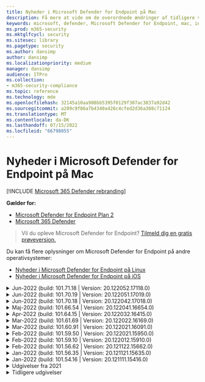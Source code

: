 ```yaml
---
title: Nyheder i Microsoft Defender for Endpoint på Mac
description: Få mere at vide om de overordnede ændringer af tidligere versioner af Microsoft Defender for Endpoint på Mac.
keywords: microsoft, defender, Microsoft Defender for Endpoint, mac, installation, macos, whatsnew
ms.prod: m365-security
ms.mktglfcycl: security
ms.sitesec: library
ms.pagetype: security
ms.author: dansimp
author: dansimp
ms.localizationpriority: medium
manager: dansimp
audience: ITPro
ms.collection:
- m365-security-compliance
ms.topic: reference
ms.technology: mde
ms.openlocfilehash: 32145a10aa908bb5395f0129f307ac3837a92d42
ms.sourcegitcommit: a209c9f86a7b4340a426c4cfed2d36a388c71124
ms.translationtype: MT
ms.contentlocale: da-DK
ms.lasthandoff: 07/15/2022
ms.locfileid: "66798055"
---
```

# <a name="whats-new-in-microsoft-defender-for-endpoint-on-mac"></a>Nyheder i Microsoft Defender for Endpoint på Mac

[!INCLUDE [Microsoft 365 Defender rebranding](../../includes/microsoft-defender.md)]

**Gælder for:**
- [Microsoft Defender for Endpoint Plan 2](https://go.microsoft.com/fwlink/p/?linkid=2154037)
- [Microsoft 365 Defender](https://go.microsoft.com/fwlink/?linkid=2118804)

> Vil du opleve Microsoft Defender for Endpoint? [Tilmeld dig en gratis prøveversion.](https://signup.microsoft.com/create-account/signup?products=7f379fee-c4f9-4278-b0a1-e4c8c2fcdf7e&ru=https://aka.ms/MDEp2OpenTrial?ocid=docs-wdatp-exposedapis-abovefoldlink)

Du kan få flere oplysninger om Microsoft Defender for Endpoint på andre operativsystemer: 
- [Nyheder i Microsoft Defender for Endpoint på Linux](linux-whatsnew.md) 
- [Nyheder i Microsoft Defender for Endpoint på iOS](ios-whatsnew.md)</br>

<details>
  <summary>Jun-2022 (build: 101.71.18 | Version: 20.122052.17118.0)</summary>

&ensp;Udgivet: **7. jul 2022**<br/>
&ensp;Publiceret: **7. jul 2022**<br/>
&ensp;Build: **101.71.18**<br/>
&ensp;Version: **20.122052.17118.0**<br/>

**Nyheder**

- `mdatp connectivity test` blev udvidet med en ekstra URL-adresse, som produktet kræver for at fungere korrekt. Den nye URL-adresse er [https://go.microsoft.com/fwlink/?linkid=2144709](https://go.microsoft.com/fwlink/?linkid=2144709).
- Indtil nu har niveauet for produktloggen ikke været vedvarende mellem genstart af produktet. Fra og med denne version er der en ny kommandolinjeværktøjsparameter, der fastholder logniveauet. Den nye kommando er `mdatp log level persist --level <level>`.
- Løste en fejl i produktinstallationspakken, der i sjældne tilfælde kan medføre tab af produkttilstand under opdateringer
- Forbedringer af ydeevnen for filkopieringshandlinger og indbyggede macOS-programmer
- Fejlrettelser

<br/>
</details>

<details>
  <summary>Jun-2022 (build: 101.70.19 | Version: 20.122051.17019.0)</summary>

&ensp;Udgivet: **14. juni 2022**<br/>
&ensp;Publiceret: **14. juni 2022**<br/>
&ensp;Build: **101.70.19**<br/>
&ensp;Version: **20.122051.17019.0**<br/>

**Nyheder**

- Løste en fejl, hvor trusselsrelaterede meddelelser ikke altid blev præsenteret for slutbrugeren.
- Forbedringer af ydeevnen & andre fejlrettelser

<br/>
</details>


<details>
  <summary>Jun-2022 (build: 101.70.18 | Version: 20.122042.17018.0)</summary>

&ensp;Udgivet: **2. juni 2022**<br/>
&ensp;Publiceret: **2. juni 2022**<br/>
&ensp;Build: **101.70.18**<br/>
&ensp;Version: **20.122042.17018.0**<br/>

**Nyheder**

- Løste en fejl, hvor installationspakken nogle gange hængende på ubestemt tid under produktopdateringer
- Løste en fejl, hvor produktet nogle gange fejlagtigt registrerede filer i karantænemappen
- Forbedringer af ydeevnen & andre fejlrettelser

<br/>
</details>

<details>
  <summary>Maj-2022 (build: 101.66.54 | Version: 20.122041.16654.0) </summary>

&ensp;Udgivet: **11. maj 2022**<br/>
&ensp;Publiceret: **11. maj 2022**<br/>
&ensp;Build: **101.66.54**<br/>
&ensp;Version: **20.122041.16654.0**<br/>


**Nyheder**

- Løste et problem, hvor `mdatp diagnostic real-time-protection-statistics` den korrekte processti ikke blev udskrevet i nogle tilfælde.
- Fejlrettelser

<br/>
</details>

<details>
  <summary>Apr-2022 (build: 101.64.15 | Version: 20.122032.16415.0)</summary>

&ensp;Udgivet: **26. april 2022**<br/>
&ensp;Publiceret: **26. april 2022**<br/>
&ensp;Build: **101.64.15**<br/>
&ensp;Version: **20.122032.16415.0**<br/>

**Nyheder**

- Løste en regression, der blev introduceret i version 101.61.69, hvor ikonet for statusmenuen nogle gange viste et fejlikon, selvom der ikke kræves nogen handling fra slutbrugeren
- Forbedret feltet `conflicting_applications` i `mdatp health` for kun at vise de seneste 10 processer og også for at inkludere procesnavnene. Det gør det nemmere at identificere, hvilke processer der potentielt er i konflikt med Microsoft Defender for Endpoint til Mac.
- Løste en fejl, `mdatp device-control removable-media policy list` hvor leverandør-id og produkt-id blev vist som decimal i stedet for hexadecimale
- Forbedringer af ydeevnen & andre fejlrettelser

<br/>
</details>

<details>
  <summary>Mar-2022 (build: 101.61.69 | Version: 20.122022.16169.0) </summary>

&ensp;Udgivet: **25. mar 2022**<br/>
&ensp;Publiceret: **25. mar 2022**<br/>
&ensp;Build: **101.61.69**<br/>
&ensp;Version: **20.122022.16169.0**<br/>

**Nyheder**

- Fejlrettelser

<br/>
</details>

<details>
  <summary>Mar-2022 (build: 101.60.91 | Version: 20.122021.16091.0)</summary>

&ensp;Udgivet: **8. mar 2022**<br/>
&ensp;Udgivet: **8. marts 2022**<br/>
&ensp;Build: **101.60.91**<br/>
&ensp;Version: **20.122021.16091.0**<br/>

**Nyheder**

- Denne version indeholder en sikkerhedsopdatering til [CVE-2022-23278](https://msrc-blog.microsoft.com/2022/03/08/guidance-for-cve-2022-23278-spoofing-in-microsoft-defender-for-endpoint/)

<br/>
</details>

<details>
  <summary>Feb-2022 (build: 101.59.50 | Version: 20.122021.15950.0) </summary>

&ensp;Udgivet: **28. feb. 2022**<br/>
&ensp;Publiceret: **28. februar 2022**<br/>
&ensp;Build: **101.59.50**<br/>
&ensp;Version: **20.122021.15950.0**<br/>

**Nyheder**

- Denne version tilføjer understøttelse af macOS 12.3. Fra og med macOS 12.3 [fjerner Apple Python 2.7](https://developer.apple.com/documentation/macos-release-notes/macos-12_3-release-notes). Der vil som standard ikke være installeret nogen Python-version på macOS. **HANDLING ER NØDVENDIG**: 
  - Brugerne skal opdatere Microsoft Defender for Endpoint til Mac til version 101.59.50 (eller nyere), før de opdaterer deres enheder til macOS Monterey 12.3 (eller nyere). Denne minimale version 101.59.50 er en forudsætning for at fjerne Python-relaterede problemer med Microsoft Defender for Endpoint til Mac på macOS Monterey.
  - I forbindelse med fjerninstallationer skal eksisterende MDM-konfigurationer opdateres til Microsoft Defender for Endpoint til Mac version 101.59.50 (eller nyere). Hvis du sender en ældre Microsoft Defender for Endpoint til Mac-versionen via MDM til macOS Monterey 12.3 (eller nyere), medfører det en installationsfejl.

<br/>
</details>

<details>
  <summary>Feb-2022 (build: 101.59.10 | Version: 20.122012.15910.0)</summary>

&ensp;Udgivet: **22. februar 2022**<br/>
&ensp;Publiceret: **22. februar 2022**<br/>
&ensp;Build: **101.59.10**<br/>
&ensp;Version: **20.122012.15910.0**<br/>

**Nyheder**

- Kommandolinjeværktøjet understøtter nu gendannelse af filer, der er sat i karantæne, på en anden placering end den, hvor filen oprindeligt blev registreret. Dette kan gøres via `mdatp threat quarantine restore --id [threat-id] --path [destination-folder]`.
- Udvidet enhedsstyring til håndtering af enheder, der er tilsluttet thunderbolt 3
- Forbedret håndteringen af politikker for enhedsstyring, der indeholder ugyldige leverandør-id'er og produkt-id'er. Før denne version blev hele politikken ignoreret, hvis politikken indeholdt et eller flere ugyldige id'er. Fra og med denne version ignoreres kun de ugyldige dele af politikken. Problemer med politikken vises via `mdatp device-control removable-media policy list`.
- Fejlrettelser

<br/>
</details>

<details>
  <summary>Feb-2022 (build: 101.56.62 | Version: 20.121122.15662.0)</summary>

&ensp;Udgivet: **7. feb. 2022**<br/>
&ensp;Udgivet: **7. feb. 2022**<br/>
&ensp;Build: **101.56.62**<br/>
&ensp;Version: **20.121122.15662.0**<br/>

**Nyheder**

- Fejlrettelser 

<br/>
</details>

<details>
  <summary> Jan-2022 (build: 101.56.35 | Version: 20.121121.15635.0)</summary>

&ensp;Udgivet: **30. januar 2022**<br/>
&ensp;Publiceret: **30. januar 2022**<br/>
&ensp;Build: **101.56.35**<br/>
&ensp;Version: **20.121121.15635.0**<br/>

**Nyheder**

- Programmet er blevet omdøbt fra "Microsoft Defender ATP" til "Microsoft Defender". Slutbrugerne vil se følgende ændringer:
- Stien til programinstallationen er ændret fra `/Application/Microsoft Defender ATP.app` til `/Applications/Microsoft Defender.app`.
- I brugeroplevelsen er forekomster af "Microsoft Defender ATP" blevet erstattet med "Microsoft Defender"
- Løste et problem, hvor nogle VPN-programmer ikke kunne oprette forbindelse på grund af netværksindholdsfilteret, der distribueres med Microsoft Defender for Endpoint til Mac
- Løste et problem, der blev fundet i macOS 12.2 beta 2, hvor installationspakken ikke kunne åbnes på grund af en ændring i operativsystemet, som forhindrer installation af pakker med visse egenskaber. Selvom det ser ud til, at denne os-ændring ikke er inkluderet i den endelige version af macOS 12.2, er det sandsynligt, at den vil blive genindført i en fremtidig macOS-version. Derfor opfordrer vi alle virksomhedsadministratorer til at opdatere Microsoft Defender for Endpoint-pakken i deres administrationskonsol til denne produktversion (eller en nyere version).
- Løste et problem, der kan ses på nogle M1-enheder, hvor produktet sidder fast med ugyldige antimalwaredefinitioner og ikke kunne opdateres til et arbejdssæt af definitioner.
- `mdatp health`output er blevet udvidet med en ekstra attribut kaldet `full_disk_access_enabled` , der kan bruges til at afgøre, om Full Disk Access er tildelt til alle komponenter i Microsoft Defender for Endpoint til Mac.
- Forbedringer af ydeevnen & fejlrettelser

<br/>
</details>

<details>
  <summary>Jan-2022 (build: 101.54.16 | Version: 20.121111.15416.0) </summary>

&ensp;Udgivet: **12. januar 2022**<br/>
&ensp;Publiceret: **12. januar 2022**<br/>
&ensp;Build: **101.54.16**<br/>
&ensp;Version: **20.121111.15416.0**<br/>

**Nyheder**

- macOS 10.14 (Mojave) understøttes ikke længere
- Når en produktindstilling stopper med at blive administreret af administratoren via MDM, vender den nu tilbage til den værdi, den havde, før den blev administreret (den værdi, der er konfigureret lokalt af slutbrugeren, eller, hvis en sådan lokal værdi ikke udtrykkeligt blev angivet, den standardværdi, der bruges af produktet). Før denne ændring bevares den administrerede værdi, efter at en indstilling stoppede med at blive administreret, og den blev stadig brugt af produktet.
- Forbedringer af ydeevnen & fejlrettelser
    
<br/>
</details>

<details><summary>Udgivelser fra 2021 </summary><blockquote>
    <details><summary>(Build: 101.49.25 | Version: 20.121092.14925.0)</summary>

&ensp;Build:  **101.49.25**<br/>
&ensp;Version:  **20.121092.14925.0** <br/>

**Nyheder**

- Tilføjede en ny parameter til kommandolinjeværktøjet for at styre, om arkiver scannes under scanninger efter behov. Dette kan konfigureres via `mdatp config scan-archives --value [enabled/disabled]` . Som standard er dette angivet til aktiveret. 
- Fejlrettelser  

<br/>
</details>
 
<details><summary>(Build: 101.47.27 | Version: 20.121082.14727.0)</summary>

&ensp;Build: **101.47.27**<br/>
&ensp;Version:  **20.121082.14727.0** <br/>

**Nyheder**
- Rettelse af en systemfrysning, der forekommer ved lukning på macOS Mojave og macOS Catalina. 

<br/>
</details>

<details><summary>(Build: 101.43.84 | Version: 20.121082.14384.0)</summary>

&ensp;Build: **101.43.84**<br/>
&ensp;Version:  **20.121082.14384.0** <br/>

**Nyheder**
- Kandidatbuild til macOS 12 (Monterey) 
- Fejlrettelser 

<br/>
</details>

<details><summary>(Build: 101.41.10 | Version: 20.121072.14110.0)</summary>

&ensp;Build: **101.41.10**<br/>
&ensp;Version:  **20.121072.14110.0** <br/>

**Nyheder**
- Nye parametre er føjet til kommandolinjeværktøjet: 
    - Kontrollér graden af parallelitet for on-demand-scanninger. Dette kan konfigureres via `mdatp config maximum-on-demand-scan-threads --value [number-between-1-and-64]` . Der bruges som standard en grad af parallelitet på 2. 
    - Kontrollér, om scanninger efter sikkerhedsintelligensopdateringer er aktiveret eller deaktiveret. Dette kan konfigureres via `mdatp config scan-after-definition-update --value [enabled/disabled]` . Som standard er dette angivet til aktiveret. 
- Ændring af niveauet for produktloggen kræver nu udvidede rettigheder. 
- Forbedringer af ydeevnen & fejlrettelser 

<br/>
</details>

<details><summary>(Build: 101.40.84 | Version: 20.121071.14084.0)</summary>

&ensp;Build:  **101.40.84**<br/>
&ensp;Version:  **20.121071.14084.0** <br/>

**Nyheder**
- Indbygget understøttelse af M1-chip 
- Forbedringer af ydeevnen & fejlrettelser 

<br/>
</details>

<details><summary>(Build: 101.37.97 | Version: 20.121062.13797.0)</summary>

&ensp;Build: **101.37.97**<br/>
&ensp;Version:  **20.121062.13797.0** <br/>

**Nyheder**
- Forbedringer af ydeevnen & fejlrettelser 

<br/>
</details>

<details><summary>(Build: 101.34.28 | Version: 20.121061.13428.0)</summary>

&ensp;Build: **101.34.28**<br/>
&ensp;Version:  **20.121061.13428.0** <br/>

**Nyheder**
- Fejlrettelser 

<br/>
</details>

<details><summary>(Build: 101.34.27 | Version: 20.121052.13427.0)</summary>

&ensp;Build: **101.34.27**<br/>
&ensp;Version:  **20.121052.13427.0** <br/>

**Nyheder**
- Fejlrettelser 

<br/>
</details>

<details><summary>(Build: 101.34.20 | Version: 20.121051.13420.0)</summary>

&ensp;Build: **101.34.20**<br/>
&ensp;Version:  **20.121051.13420.0** <br/>

**Nyheder**
- [Enhedsstyring til macOS](mac-device-control-overview.md)  er nu offentligt tilgængelig. 
- Løste et problem, hvor en hurtig scanning ikke kunne startes fra statusmenuen på macOS 11 (Big Sur). 
- Andre fejlrettelser 

<br/>
</details>

<details><summary>(Build: 101.32.69 | Version: 20.121042.13269.0)</summary>

&ensp;Build: **101.32.69**<br/>
&ensp;Version:  **20.121042.13269.0** <br/>

**Nyheder**
- Løste et problem, hvor samtidig adgang til nøglering fra Microsoft Defender for Endpoint og andre programmer kan føre til beskadigelse af nøglering.

<br/>
</details>

<details><summary>(Build: 101.29.64 | Version: 20.121042.12964.0)</summary>

&ensp;Build: **101.29.64**<br/>
&ensp;Version:  **20.121042.12964.0** <br/> 

**Nyheder**
- Fra og med denne version afhjælpes trusler, der registreres under on-demand-antivirusscanninger, som udløses via kommandolinjeklienten, automatisk. Trusler, der registreres under scanninger, der udløses via brugergrænsefladen, kræver stadig manuel handling. 
- `mdatp diagnostic real-time-protection-statistics` understøtter nu to ekstra parametre: 
    - `--sort`: sorterer outputtet faldende efter det samlede antal scannede filer 
    - `--top N`: viser de øverste N-resultater (fungerer kun, hvis `--sort` der også er angivet) 
- Forbedringer af ydeevnen (specielt til hvornår `YARN` bruges) & fejlrettelser

<br/>
</details>

<details><summary>(Build: 101.27.50 | Version: 20.121022.12750.0)</summary>

&ensp;Build:  **101.27.50**<br/>
&ensp;Version:  **20.121022.12750.0** <br/> 

**Nyheder**
- Rettelse for at imødekomme udløb af Apple-certifikat til macOS Catalina og tidligere. Denne rettelse gendanner TVM-funktionalitet (Threat & Vulnerability Management).  

<br/>
</details>

<details><summary>(Build: 101.25.69 | Version: 20.121022.12569.0)</summary>

&ensp;Build: **101.25.69**<br/>
&ensp;Version:  **20.121022.12569.0** <br/> 

**Nyheder**
- Microsoft Defender for Endpoint på macOS er nu tilgængelig som prøveversion for us government-kunder. Du kan få flere oplysninger  [under Microsoft Defender for Endpoint for us government-kunder](gov.md) . 
- Forbedringer af ydeevnen (især i forbindelse med brug af XCode Simulator-appen) & fejlrettelser. 

<br/>
</details>

<details><summary>(Build: 101.23.64 | Version: 20.121021.12364.0)</summary>

&ensp;Build: **101.23.64**<br/>
&ensp;Version:  **20.121021.12364.0** <br/> 

**Nyheder**
- Der er føjet en ny indstilling til kommandolinjeværktøjet for at få vist oplysninger om den seneste scanning efter behov. Hvis du vil have vist oplysninger om den seneste scanning efter behov, skal du køre `mdatp health --details antivirus`. 
- Forbedringer af ydeevnen & fejlrettelser 

<br/>
</details>

</details>

<details><summary>Tidligere udgivelser </summary><blockquote>
<details><summary>(Build: 101.22.79 | Version: 20.121012.12279.0)</summary>

&ensp;Build: **101.22.79** <br> &ensp;Version: **20.121012.12279.0**<br>

**Nyheder**
- Forbedringer af ydeevnen & fejlrettelser 

<br/>
</details>

<details><summary>(Build: 101.19.88 | Version: 20.121011.11988.0)</summary>

&ensp;Build:**101.19.88**<br>
&ensp;Version: **20.121011.11988.0**<br>

**Nyheder**
- Forbedringer af ydeevnen & fejlrettelser 

<br/>
</details>

<details><summary>(Build: 101.19.48 | Version: 20.120121.11948.0)</summary>

&ensp;Build: **101.19.48**<br>
&ensp;Version: **20.120121.11948.0**<br>

**Nyheder**
> [!NOTE]
> Den gamle kommandolinjeværktøjssyntaks frarådes i denne version. Du kan få oplysninger om den nye syntaks under [Ressourcer](mac-resources.md#configuring-from-the-command-line). 
- Tilføjede en ny kommandolinjeparameter for at deaktivere netværksudvidelsen: `mdatp system-extension network-filter disable`. Denne kommando kan være nyttig til fejlfinding af netværksproblemer, der kan være relateret til Microsoft Defender for Endpoint på Mac. 
- Forbedringer af ydeevnen & fejlrettelser 

<br/>
</details>

<details><summary>(Build: 101.19.21 | Version: 20.120101.11921.0)</summary>

&ensp;Build: **101.19.21**<br>
&ensp;Version: **20.120101.11921.0** <br>

**Nyheder**
- Fejlrettelser 

<br/>
</details>

<details><summary>(Build: 101.15.26 | Version: 20.120102.11526.0)</summary>

&ensp;Build: **101.15.26**<br>
&ensp;Version: **20.120102.11526.0**<br>

**Nyheder**
- Forbedret pålideligheden af agenten, når du kører på macOS 11 Big Sur. 
- Tilføjede en ny kommandolinjeparameter (`--ignore-exclusions`) for at ignorere AV-udeladelser under brugerdefinerede scanninger (`mdatp scan custom`). 
- Forbedringer af ydeevnen & fejlrettelser

<br/> 
</details>

<details><summary>(Build: 101.13.75 | Version: 20.120101.11375.0)</summary>

&ensp;Build: **101.13.75**<br>
&ensp;Version: **20.120101.11375.0**<br>

**Nyheder** 
- Fjernede betingelser, da Microsoft Defender for Endpoint udløste en macOS 11 (Big Sur)-fejl, der manifesterer sig i kerne panik. 
- Løste en hukommelsesfejl i Endpoint Security-systemudvidelsen, når den kører på mac 11 (Big Sur). 
- Fejlrettelser 

<br/>
</details>

<details><summary>(Build: 101.10.72)</summary>

&ensp;Build: **101.10.72** <br>

**Nyheder** 
- Fejlrettelser  

<br/>
</details>

<details><summary>(Build: 101.09.61)</summary>

&ensp;Build: **101.09.61**<br>

**Nyheder** 
- Der er tilføjet en ny administreret indstilling for [deaktivering af muligheden for at sende feedback](mac-preferences.md#show--hide-option-to-send-feedback). 
- Statusmenuikonet viser nu en tilstand, der er i orden, når produktindstillingerne administreres. Tidligere viste ikonet for statusmenuen en advarsels- eller fejltilstand, selvom produktindstillingerne blev administreret af administratoren. 
- Forbedringer af ydeevnen & fejlrettelser 

<br/>
</details>

<details><summary>(Build: 101.09.50)</summary>

&ensp;Build: **101.09.50**<br>

**Nyheder** 
- Denne produktversion er blevet valideret på macOS Big Sur 11 beta 9. 
- Den nye syntaks for mdatp-kommandolinjeværktøjet er nu standardværktøjet. Du kan få flere oplysninger om den nye syntaks under [Ressourcer til Microsoft Defender for Endpoint på macOS](mac-resources.md#configuring-from-the-command-line). 
> [!NOTE]
> Den gamle kommandolinjeværktøjssyntaks fjernes fra produktet **den 1. januar 2021**.
- Udvidet `mdatp diagnostic create` med en ny parameter (`--path [directory]`), der gør det muligt at gemme diagnosticeringslogfilerne i en anden mappe. 
- Forbedringer af ydeevnen & fejlrettelser 

<br/>
</details>

<details><summary>(Build: 101.09.49)</summary>

&ensp;Build: **101.09.49**<br>

**Nyheder** 
- Forbedringer af brugergrænsefladen for at differentiere undtagelser, der administreres af it-administratoren i forhold til undtagelser, der er defineret af den lokale bruger. 
- Forbedret CPU-udnyttelse under on-demand-scanninger. 
- Forbedringer af ydeevnen & fejlrettelser 

<br/>
</details>

<details><summary>(Build: 101.07.23)</summary>

&ensp;Build: **101.07.23**<br>

**Nyheder** 
- Nye felter er føjet til outputtet for `mdatp --health` til kontrol af status for passiv tilstand og EDR-gruppe-id' et. 
> [!NOTE]
> `mdatp --health` erstattes med `mdatp health` i en fremtidig produktopdatering. 
- Løste en fejl, hvor automatisk indsendelse af eksempler ikke blev markeret som administreret i brugergrænsefladen. 
- Der er tilføjet nye indstillinger til styring af opbevaring af elementer i antivirusscanningshistorikken. Du kan nu [angive det antal dage, elementer skal bevares i scanningsoversigten](mac-preferences.md#antivirus-scan-history-retention-in-days) , og [angive det maksimale antal elementer i scanningshistorikken](mac-preferences.md#maximum-number-of-items-in-the-antivirus-scan-history). 
- Fejlrettelser 

<br/>
</details>

<details><summary>(Build: 101.06.63)</summary>

&ensp;Build: **101.06.63**<br>

**Nyheder** 
- Håndterede en regression af ydeevnen, der blev introduceret i versionen `101.05.17`. Regressionen blev introduceret med rettelsen for at fjerne kerne panik nogle kunder har observeret, når de tilgår SMB-aktier. Vi har tilbageført denne kodeændring og undersøger alternative måder at eliminere kerne panik på. 

<br/>
</details>

<details><summary>(Build: 101.05.17)</summary>

&ensp;Build: **101.05.17**<br> 

**Nyheder** 
> [!IMPORTANT]
> Vi arbejder på en ny og forbedret syntaks for `mdatp` kommandolinjeværktøjet. Den nye syntaks er i øjeblikket standard i kanalerne Insider Fast og Insider Slow update. Vi opfordrer dig til at famliliarize dig selv med denne nye syntaks. Vi vil fortsætte med at understøtte den gamle syntaks parallelt med den nye syntaks og vil give mere kommunikation omkring udfasningsplanen for den gamle syntaks i de kommende måneder. 
- Løste en kerne-panik, der nogle gange opstod under adgang til SMB-filshares. 
- Forbedringer af ydeevnen & fejlrettelser 

<br/>
</details>

<details><summary>(Build: 101.05.16)</summary>

&ensp;Build: **101.05.16**<br>

**Nyheder** 
- Forbedringer af hurtig scanningslogik for at reducere antallet af scannede filer væsentligt. 
- Tilføjede [understøttelse af autofuldførelse](mac-resources.md#how-to-enable-autocompletion) for kommandolinjeværktøjet. 
- Fejlrettelser 

<br/>
</details>

<details><summary>(Build: 101.03.12)</summary>

&ensp;Build: **101.03.12**<br>

**Nyheder** 
- Forbedringer af ydeevnen & fejlrettelser 

<br/>
</details>

<details><summary>(Build: 101.01.54)</summary>

&ensp;Build: **101.01.54**<br>

**Nyheder** 
- Forbedringer omkring kompatibilitet med tidsmaskine 
- Forbedringer af hjælp til handicappede 
- Forbedringer af ydeevnen & fejlrettelser 

<br/>
</details>

<details><summary>(Build: 101.00.31)</summary>

&ensp;Build: **101.00.31** <br>

**Nyheder** 
- Forbedret [produkt onboardingoplevelse for Intune brugere](/mem/intune/apps/apps-advanced-threat-protection-macos) 
-  [Antivirusudeladelser understøtter nu jokertegn](mac-exclusions.md#supported-exclusion-types)
- Muligheden for at udløse antivirusscanninger er blevet tilføjet fra macOS-genvejsmenuen. Du kan nu højreklikke på en fil eller en mappe i Finder og vælge **Scan med Microsoft Defender for Endpoint**. 
- Nedgradering af produkter på stedet er nu udtrykkeligt ikke tilladt af installationsprogrammet. Hvis du har brug for at nedgradere, skal du først fjerne den eksisterende version og konfigurere din enhed igen. 
- Andre forbedringer af ydeevnen & fejlrettelser 

<br/>
</details>

<details><summary>(Build: 100.90.27)</summary>

&ensp;Build: **100.90.27** <br>   

**Nyheder** 
- Du kan nu [angive en opdateringskanal](mac-updates.md#set-the-channel-name) for Microsoft Defender for Endpoint på macOS, der er forskellig fra opdateringskanalen for hele systemet. 
- Nyt produktikon 
- Andre forbedringer af brugeroplevelsen 
- Fejlrettelser 

<br/>
</details>

<details><summary>(Build: 100.86.92)</summary>

&ensp;Build: **100.86.92**<br>

**Nyheder** 
- Forbedringer omkring kompatibilitet med tidsmaskine 
- Løste et problem, hvor produktet nogle gange ikke rensede alle filer under `/Library/Application Support/Microsoft/Defender` under fjernelsen. 
- Reducerede produktets CPU-udnyttelse, når Microsoft-produkter opdateres via Microsoft Automatiske opdateringer. 
- Andre forbedringer af ydeevnen & fejlrettelser 

<br/>
</details>

<details><summary>(Build: 100.86.91)</summary>

&ensp;Build: **100.86.91**<br>

**Nyheder**
> [!CAUTION]
> For at sikre den mest komplette beskyttelse af dine macOS-enheder og i overensstemmelse med Apple stopper leveringen af indbyggede sikkerhedsopdateringer fra MacOS til os-versioner, der er ældre end [aktuel - 2], understøttes udrulning og opdateringer af MDATP til Mac ikke længere på macOS Sierra [10.12]. MDATP til Mac-opdateringer og -forbedringer leveres til enheder, der kører versioner Catalina [10.15], Mojave [10.14] og High Sierra [10.13].
>
> Hvis du allerede har MDATP til Mac installeret på dine Sierra [10.12]-enheder, skal du opgradere til den nyeste macOS-version for at fjerne risikoen for at miste beskyttelse.

-  Forbedringer af ydeevnen & fejlrettelser 

<br/>
</details>

<details><summary>(Build: 100.83.73)</summary>

&ensp;Build: **100.83.73**<br>

**Nyheder**
- It-administratorer har tilføjet flere kontrolelementer i forbindelse [med administration af udelukkelser](mac-preferences.md#exclusion-merge-policy),  [administration af indstillinger for trusselstyper](mac-preferences.md#threat-type-settings-merge-policy) og [ikke-tilladte trusselshandlinger](mac-preferences.md#disallowed-threat-actions). 
- Når Fuld diskadgang ikke er aktiveret på enheden, vises der nu en advarsel i statusmenuen. 
- Forbedringer af ydeevnen & fejlrettelser
 
<br/>
</details>

<details><summary>(Build: 100.82.60)</summary>

&ensp;Build: **100.82.60** <br>

**Nyheder**
- Løste et problem, hvor produktet ikke kan begynde at følge en definitionsopdatering.

<br/> 
</details>

<details><summary>(Build: 100.80.42)</summary>

&ensp;Build: **100.80.42**<br>

**Nyheder**
- Fejlrettelser

<br/> 
</details>

<details><summary>(Build: 100.79.42)</summary>

&ensp;Build: **100.79.42**<br>

**Nyheder**
- Løste et problem, hvor Microsoft Defender for Endpoint på Mac nogle gange forstyrrede Time Machine. 
- Tilføjede en ny parameter til kommandolinjeværktøjet til test af forbindelsen til backendtjenesten
 
  ```bash
  mdatp connectivity test
  ```
- Tilføjede muligheden for at få vist hele trusselshistorikken i brugergrænsefladen (du kan få adgang til den i oversigtsvisningen **beskyttelse** ). 
- Forbedringer af ydeevnen & fejlrettelser

<br/>
</details>

<details><summary>(Build: 100.72.15)</summary> 

&ensp;Build: **100.72.15**<br>

**Nyheder**
- Fejlrettelser 

<br/>
</details>

<details><summary>(Build: 100.70.99)</summary> 

&ensp;Build: **100.70.99**<br>

**Nyheder**
- Løste et problem, der påvirker nogle brugeres mulighed for at opgradere til macOS Catalina, når beskyttelse i realtid er aktiveret. Dette sporadiske problem skyldtes, at Microsoft Defender for Endpoint låser filer i Catalina-opgraderingspakken under scanning efter trusler, hvilket førte til fejl i opgraderingssekvensen.

<br/>
</details> 

<details><summary>(Build: 100.68.99)</summary> 

&ensp;Build: **100.68.99**<br>

**Nyheder**
- Tilføjede muligheden for at konfigurere antivirusfunktionen til at køre i [passiv tilstand](mac-preferences.md#enforcement-level-for-antivirus-engine). 
- Forbedringer af ydeevnen & fejlrettelser 

<br/>
</details>

<details><summary>(Build: 100.65.28)</summary> 

&ensp;Build: **100.65.28**<br>

**Nyheder**
- Tilføjet understøttelse af macOS Catalina. 
> [!CAUTION]
> macOS 10.15 (Catalina) indeholder nye forbedringer af sikkerhed og beskyttelse af personlige oplysninger. Fra og med denne version kan programmer som standard ikke få adgang til visse placeringer på disken (f.eks. dokumenter, downloads, desktop osv.) uden eksplicit samtykke. Hvis dette samtykke ikke er til stede, er Microsoft Defender for Endpoint ikke i stand til fuldt ud at beskytte din enhed.
> 
> Mekanismen for tildeling af dette samtykke afhænger af, hvordan du har installeret Microsoft Defender for Endpoint:
> 
> - I forbindelse med manuelle udrulninger skal du se de opdaterede instruktioner i [emnet Manuel udrulning](mac-install-manually.md#how-to-allow-full-disk-access).
> - I forbindelse med administrerede udrulninger skal du se de opdaterede instruktioner i emnerne [for JAMF-baseret udrulning](mac-install-with-jamf.md) og  [Microsoft Intune-baseret udrulning](mac-install-with-intune.md#create-system-configuration-profiles). 

- Forbedringer af ydeevnen & fejlrettelser 

<br/>
</details>

<br/><br/>
</details>